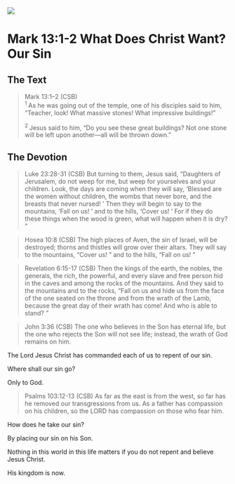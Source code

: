<img class="intro-right" src="/images/art-mark.jpg">

# Mark 13:1-2 What Does Christ Want? Our Sin

## The Text

>Mark 13:1–2 (CSB)  
><sup> 1 </sup> As he was going out of the temple, one of his disciples said to him, “Teacher, look! What massive stones! What impressive buildings!” 
>
><sup> 2 </sup> Jesus said to him, “Do you see these great buildings? Not one stone will be left upon another—all will be thrown down.”

## The Devotion

>Luke 23:28-31 (CSB) But turning to them, Jesus said, “Daughters of Jerusalem, do not weep for me, but weep for yourselves and your children. Look, the days are coming when they will say, ‘Blessed are the women without children, the wombs that never bore, and the breasts that never nursed! ’ Then they will begin to say to the mountains, ‘Fall on us! ’ and to the hills, ‘Cover us! ’ For if they do these things when the wood is green, what will happen when it is dry? ”

>Hosea 10:8 (CSB) The high places of Aven, the sin of Israel,
will be destroyed;
thorns and thistles will grow over their altars.
They will say to the mountains, “Cover us! ”
and to the hills, “Fall on us! ”

>Revelation 6:15-17 (CSB) Then the kings of the earth, the nobles, the generals, the rich, the powerful, and every slave and free person hid in the caves and among the rocks of the mountains. And they said to the mountains and to the rocks, “Fall on us and hide us from the face of the one seated on the throne and from the wrath of the Lamb, because the great day of their wrath has come! And who is able to stand? ”

>John 3:36 (CSB) The one who believes in the Son has eternal life, but the one who rejects the Son will not see life; instead, the wrath of God remains on him.

The Lord Jesus Christ has commanded each of us to repent of our sin.

Where shall our sin go?

Only to God.

>Psalms 103:12-13 (CSB) As far as the east is from the west,
so far has he removed
our transgressions from us.
As a father has compassion on his children,
so the LORD has compassion on those who fear him.

How does he take our sin?

By placing our sin on his Son.

Nothing in this world in this life matters if you do not repent and believe Jesus Christ.

His kingdom is now.
